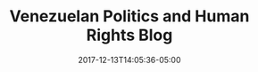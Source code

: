 ---
title: "Venezuelan Politics and Human Rights Blog"
date: 2017-12-13T14:05:36-05:00
draft: true
description: ""
roles: []
link: ""
wip: false
---